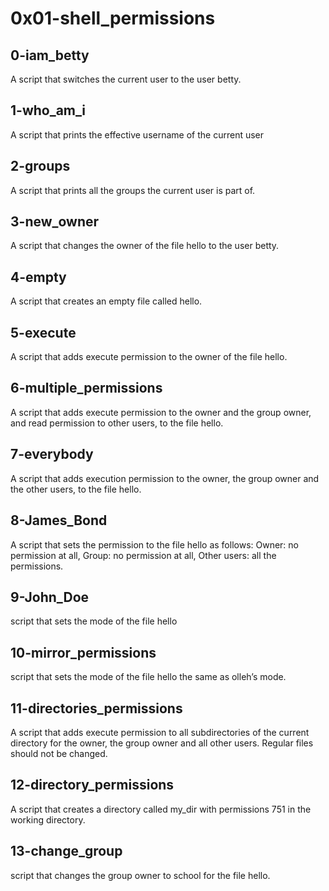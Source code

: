 # 0x01-shell_permissions
## 0-iam_betty
A script that switches the current user to the user betty.
## 1-who_am_i
A script that prints the effective username of the current user
## 2-groups
A script that prints all the groups the current user is part of.
## 3-new_owner
A script that changes the owner of the file hello to the user betty.
## 4-empty
A script that creates an empty file called hello.
## 5-execute
A script that adds execute permission to the owner of the file hello.

## 6-multiple_permissions
A script that adds execute permission to the owner and the group owner, and read permission to other users, to the file hello.
## 7-everybody
A script that adds execution permission to the owner, the group owner and the other users, to the file hello.
## 8-James_Bond
A script that sets the permission to the file hello as follows: Owner: no permission at all, Group: no permission at all, Other users: all the permissions.
## 9-John_Doe
script that sets the mode of the file hello
## 10-mirror_permissions
script that sets the mode of the file hello the same as olleh’s mode.
## 11-directories_permissions
A script that adds execute permission to all subdirectories of the current directory for the owner, the group owner and all other users. Regular files should not be changed.
## 12-directory_permissions
A script that creates a directory called my_dir with permissions 751 in the working directory.
## 13-change_group
script that changes the group owner to school for the file hello.
